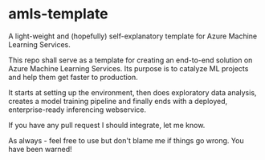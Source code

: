 # **amls-template**

A light-weight and (hopefully) self-explanatory template for Azure Machine Learning Services.

This repo shall serve as a template for creating an end-to-end solution on Azure Machine Learning Services. Its purpose
is to catalyze ML projects and help them get faster to production.

It starts at setting up the environment, then does exploratory data analysis, creates a model training pipeline and
finally ends with a deployed, enterprise-ready inferencing webservice.

If you have any pull request I should integrate, let me know.

As always - feel free to use but don't blame me if things go wrong. You have been warned!
